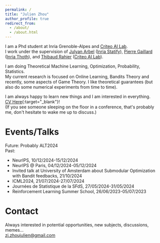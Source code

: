 ```yaml
---
permalink: /
title: "Julien Zhou"
author_profile: true
redirect_from: 
  - /about/
  - /about.html
---
```


I am a Phd student at Inria Grenoble-Alpes and [Criteo AI Lab][CAIL]. \
I work under the supervision of [Julyan Arbel][JA] ([Inria Statify][Statify]), [Pierre Gaillard][PG] ([Inria Thoth][Thoth]), and [Thibaud Rahier][TR] ([Criteo AI Lab][CAIL]).

I am doing Theoretical Machine Learning, Optimization, Probability, Statistics.\
My current research is focused on Online Learning, Bandits Theory and recently, some aspects of Game Theory. I like theoretical guarantees (but also do some numerical experiments from time to time).

I am always happy to learn new things and I am interested in everything.\
[CV Here][CV]{:target="_blank"}!\
(If you see someone sleeping on the floor in a conference, that's probably me, don't hesitate to wake me up to discuss.)

[CAIL]: https://ailab.criteo.com/
[JA]: https://www.julyanarbel.com/
[Statify]: https://team.inria.fr/statify/
[PG]: http://pierre.gaillard.me/
[TR]: https://scholar.google.lt/citations?hl=en&user=IFOAOTMAAAAJ&view_op=list_works&sortby=pubdate
[Thoth]: https://team.inria.fr/thoth/

[CV]: {{site.url}}/files/JulienZHOU_CV.pdf

Events/Talks
======
Future: Probably ALT2024\
Past:
- NeurIPS, 10/12/2024-15/12/2024
- NeurIPS @ Paris, 04/12/2024-05/12/2024
- Invited talk at University of Amsterdam about Submodular Optimization with Bandit feedbacks, 21/10/2024
- ICML2024, 21/07/2024-27/07/2024
- Journées de Statistique de la SFdS, 27/05/2024-31/05/2024
- Reinforcement Learning Summer School, 26/06/2023-05/07/2023


Contact
======
Always interested in potential opportunities, new subjects, discussions, memes...\
[zj.zhoujulien@gmail.com](mailto:zj.zhoujulien@gmail.com)
